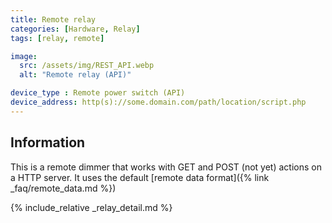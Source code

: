 ```yaml
---
title: Remote relay
categories: [Hardware, Relay]
tags: [relay, remote]

image:
  src: /assets/img/REST_API.webp
  alt: "Remote relay (API)"

device_type : Remote power switch (API)
device_address: http(s)://some.domain.com/path/location/script.php
---
```


## Information
This is a remote dimmer that works with GET and POST (not yet) actions on a HTTP server. It uses the default [remote data format]({% link _faq/remote_data.md %})

{% include_relative _relay_detail.md %}